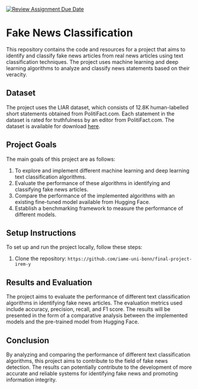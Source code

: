 [![Review Assignment Due Date](https://classroom.github.com/assets/deadline-readme-button-24ddc0f5d75046c5622901739e7c5dd533143b0c8e959d652212380cedb1ea36.svg)](https://classroom.github.com/a/R1vgPUT1)

# Fake News Classification

This repository contains the code and resources for a project that aims to identify and classify fake news articles from real news articles using text classification techniques. The project uses machine learning and deep learning algorithms to analyze and classify news statements based on their veracity.

## Dataset

The project uses the LIAR dataset, which consists of 12.8K human-labelled short statements obtained from PolitiFact.com. Each statement in the dataset is rated for truthfulness by an editor from PolitiFact.com. The dataset is available for download [here](https://huggingface.co/datasets/liar).

## Project Goals

The main goals of this project are as follows:

1. To explore and implement different machine learning and deep learning text classification algorithms.
2. Evaluate the performance of these algorithms in identifying and classifying fake news articles.
3. Compare the performance of the implemented algorithms with an existing fine-tuned model available from Hugging Face.
4. Establish a benchmarking framework to measure the performance of different models.

## Setup Instructions

To set up and run the project locally, follow these steps:

1. Clone the repository: `https://github.com/iame-uni-bonn/final-project-irem-y`


## Results and Evaluation

The project aims to evaluate the performance of different text classification algorithms in identifying fake news articles. The evaluation metrics used include accuracy, precision, recall, and F1 score. The results will be presented in the form of a comparative analysis between the implemented models and the pre-trained model from Hugging Face.

## Conclusion

By analyzing and comparing the performance of different text classification algorithms, this project aims to contribute to the field of fake news detection. The results can potentially contribute to the development of more accurate and reliable systems for identifying fake news and promoting information integrity.